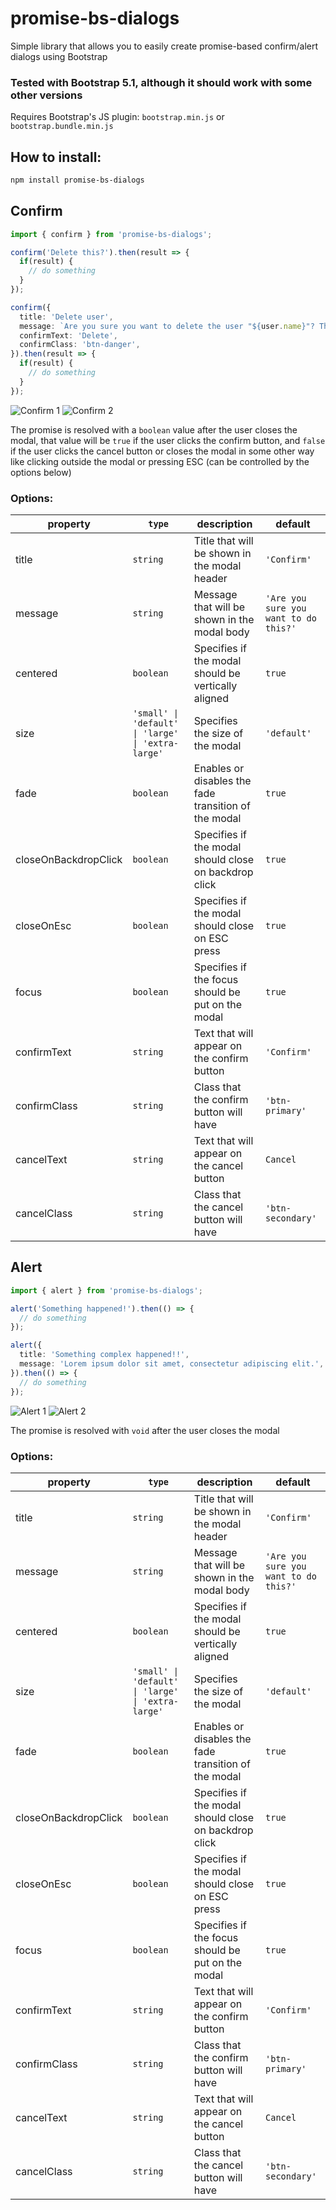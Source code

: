 # promise-bs-dialogs

Simple library that allows you to easily create promise-based confirm/alert dialogs using Bootstrap

### Tested with Bootstrap 5.1, although it should work with some other versions

Requires Bootstrap's JS plugin: 
`bootstrap.min.js` or `bootstrap.bundle.min.js`

## How to install:
```bash
npm install promise-bs-dialogs
```

## Confirm
```ts
import { confirm } from 'promise-bs-dialogs';

confirm('Delete this?').then(result => {
  if(result) {
    // do something
  }
});

confirm({
  title: 'Delete user',
  message: `Are you sure you want to delete the user "${user.name}"? This can't be undone`,
  confirmText: 'Delete',
  confirmClass: 'btn-danger',
}).then(result => {
  if(result) {
    // do something
  }
});
```
![Confirm 1](https://i.imgur.com/fORBolu.png)
![Confirm 2](https://i.imgur.com/NAFOnIj.png)

The promise is resolved with a `boolean` value after the user closes the modal, that value will be `true` if the user clicks the confirm button, and `false` if the user clicks the cancel button or closes the modal in some other way like clicking outside the modal or pressing ESC (can be controlled by the options below)

### Options:

| property             | `type`                                             | description                                           | default                               |
|----------------------|----------------------------------------------------|-------------------------------------------------------|---------------------------------------|
| title                | `string`                                           | Title that will be shown in the modal header          | `'Confirm'`                           |
| message              | `string`                                           | Message that will be shown in the modal body          | `'Are you sure you want to do this?'` |
| centered             | `boolean`                                          | Specifies if the modal should be vertically aligned   | `true`                                |
| size                 | `'small' \| 'default' \| 'large' \| 'extra-large'` | Specifies the size of the modal                       | `'default'`                           |
| fade                 | `boolean`                                          | Enables or disables the fade transition of the modal  | `true`                                |
| closeOnBackdropClick | `boolean`                                          | Specifies if the modal should close on backdrop click | `true`                                |
| closeOnEsc           | `boolean`                                          | Specifies if the modal should close on ESC press      | `true`                                |
| focus                | `boolean`                                          | Specifies if the focus should be put on the modal     | `true`                                |
| confirmText          | `string`                                           | Text that will appear on the confirm button           | `'Confirm'`                           |
| confirmClass         | `string`                                           | Class that the confirm button will have               | `'btn-primary'`                       |
| cancelText           | `string`                                           | Text that will appear on the cancel button            | `Cancel`                              |
| cancelClass          | `string`                                           | Class that the cancel button will have                | `'btn-secondary'`                     |

## Alert
```ts
import { alert } from 'promise-bs-dialogs';

alert('Something happened!').then(() => {
  // do something
});

alert({
  title: 'Something complex happened!!',
  message: 'Lorem ipsum dolor sit amet, consectetur adipiscing elit.',
}).then(() => {
  // do something
});
```
![Alert 1](https://i.imgur.com/p3wZEpx.png)
![Alert 2](https://i.imgur.com/A3oQDCZ.png)

The promise is resolved with `void` after the user closes the modal

### Options:

| property             | `type`                                             | description                                           | default                               |
|----------------------|----------------------------------------------------|-------------------------------------------------------|---------------------------------------|
| title                | `string`                                           | Title that will be shown in the modal header          | `'Confirm'`                           |
| message              | `string`                                           | Message that will be shown in the modal body          | `'Are you sure you want to do this?'` |
| centered             | `boolean`                                          | Specifies if the modal should be vertically aligned   | `true`                                |
| size                 | `'small' \| 'default' \| 'large' \| 'extra-large'` | Specifies the size of the modal                       | `'default'`                           |
| fade                 | `boolean`                                          | Enables or disables the fade transition of the modal  | `true`                                |
| closeOnBackdropClick | `boolean`                                          | Specifies if the modal should close on backdrop click | `true`                                |
| closeOnEsc           | `boolean`                                          | Specifies if the modal should close on ESC press      | `true`                                |
| focus                | `boolean`                                          | Specifies if the focus should be put on the modal     | `true`                                |
| confirmText          | `string`                                           | Text that will appear on the confirm button           | `'Confirm'`                           |
| confirmClass         | `string`                                           | Class that the confirm button will have               | `'btn-primary'`                       |
| cancelText           | `string`                                           | Text that will appear on the cancel button            | `Cancel`                              |
| cancelClass          | `string`                                           | Class that the cancel button will have                | `'btn-secondary'`                     |
